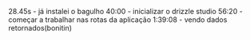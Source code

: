 28.45s - já instalei o bagulho
40:00 - inicializar o drizzle studio
56:20 - começar a trabalhar nas rotas da aplicação
1:39:08 - vendo dados retornados(bonitin)
